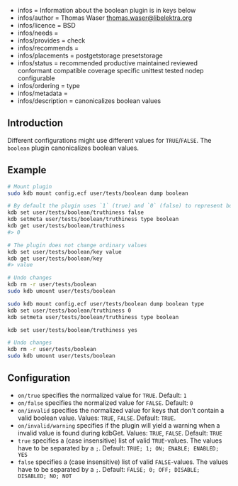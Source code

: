 - infos = Information about the boolean plugin is in keys below
- infos/author = Thomas Waser <thomas.waser@libelektra.org>
- infos/licence = BSD
- infos/needs =
- infos/provides = check
- infos/recommends =
- infos/placements = postgetstorage presetstorage
- infos/status = recommended productive maintained reviewed conformant compatible coverage specific unittest tested nodep configurable
- infos/ordering = type
- infos/metadata =
- infos/description = canonicalizes boolean values

## Introduction

Different configurations might use different values for `TRUE`/`FALSE`. The `boolean` plugin canonicalizes boolean values.

## Example

```sh
# Mount plugin
sudo kdb mount config.ecf user/tests/boolean dump boolean

# By default the plugin uses `1` (true) and `0` (false) to represent boolean values
kdb set user/tests/boolean/truthiness false
kdb setmeta user/tests/boolean/truthiness type boolean
kdb get user/tests/boolean/truthiness
#> 0

# The plugin does not change ordinary values
kdb set user/tests/boolean/key value
kdb get user/tests/boolean/key
#> value

# Undo changes
kdb rm -r user/tests/boolean
sudo kdb umount user/tests/boolean
```

```sh
sudo kdb mount config.ecf user/tests/boolean dump boolean type
kdb set user/tests/boolean/truthiness 0
kdb setmeta user/tests/boolean/truthiness type boolean

kdb set user/tests/boolean/truthiness yes

# Undo changes
kdb rm -r user/tests/boolean
sudo kdb umount user/tests/boolean
```

## Configuration

- `on/true` specifies the normalized value for `TRUE`. Default: `1`
- `on/false` specifies the normalized value for `FALSE`. Default: `0`
- `on/invalid` specifies the normalized value for keys that don't contain a valid boolean value. Values: `TRUE`, `FALSE`. Default: `TRUE`.
- `on/invalid/warning` specifies if the plugin will yield a warning when a invalid value is found during kdbGet. Values: `TRUE`, `FALSE`. Default: `TRUE`
- `true` specifies a (case insensitive) list of valid `TRUE`-values. The values have to be separated by a `;`. Default: `TRUE; 1; ON; ENABLE; ENABLED; YES`
- `false` specifies a (case insensitive) list of valid `FALSE`-values. The values have to be separated by a `;`. Default: `FALSE; 0; OFF; DISABLE; DISABLED; NO; NOT`
